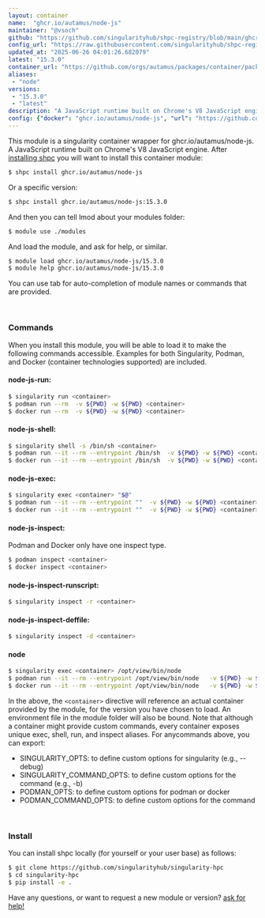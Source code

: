 ```yaml
---
layout: container
name:  "ghcr.io/autamus/node-js"
maintainer: "@vsoch"
github: "https://github.com/singularityhub/shpc-registry/blob/main/ghcr.io/autamus/node-js/container.yaml"
config_url: "https://raw.githubusercontent.com/singularityhub/shpc-registry/main/ghcr.io/autamus/node-js/container.yaml"
updated_at: "2025-06-26 04:01:26.682079"
latest: "15.3.0"
container_url: "https://github.com/orgs/autamus/packages/container/package/node-js"
aliases:
 - "node"
versions:
 - "15.3.0"
 - "latest"
description: "A JavaScript runtime built on Chrome's V8 JavaScript engine."
config: {"docker": "ghcr.io/autamus/node-js", "url": "https://github.com/orgs/autamus/packages/container/package/node-js", "maintainer": "@vsoch", "description": "A JavaScript runtime built on Chrome's V8 JavaScript engine.", "latest": {"15.3.0": "sha256:7f5c1e62b065e5c4c2bffb3f785acc090038590d694ee75c7a86ebc74497e46c"}, "tags": {"15.3.0": "sha256:7f5c1e62b065e5c4c2bffb3f785acc090038590d694ee75c7a86ebc74497e46c", "latest": "sha256:7f5c1e62b065e5c4c2bffb3f785acc090038590d694ee75c7a86ebc74497e46c"}, "aliases": {"node": "/opt/view/bin/node"}}
---
```


This module is a singularity container wrapper for ghcr.io/autamus/node-js.
A JavaScript runtime built on Chrome's V8 JavaScript engine.
After [installing shpc](#install) you will want to install this container module:


```bash
$ shpc install ghcr.io/autamus/node-js
```

Or a specific version:

```bash
$ shpc install ghcr.io/autamus/node-js:15.3.0
```

And then you can tell lmod about your modules folder:

```bash
$ module use ./modules
```

And load the module, and ask for help, or similar.

```bash
$ module load ghcr.io/autamus/node-js/15.3.0
$ module help ghcr.io/autamus/node-js/15.3.0
```

You can use tab for auto-completion of module names or commands that are provided.

<br>

### Commands

When you install this module, you will be able to load it to make the following commands accessible.
Examples for both Singularity, Podman, and Docker (container technologies supported) are included.

#### node-js-run:

```bash
$ singularity run <container>
$ podman run --rm  -v ${PWD} -w ${PWD} <container>
$ docker run --rm  -v ${PWD} -w ${PWD} <container>
```

#### node-js-shell:

```bash
$ singularity shell -s /bin/sh <container>
$ podman run --it --rm --entrypoint /bin/sh  -v ${PWD} -w ${PWD} <container>
$ docker run --it --rm --entrypoint /bin/sh  -v ${PWD} -w ${PWD} <container>
```

#### node-js-exec:

```bash
$ singularity exec <container> "$@"
$ podman run --it --rm --entrypoint ""  -v ${PWD} -w ${PWD} <container> "$@"
$ docker run --it --rm --entrypoint ""  -v ${PWD} -w ${PWD} <container> "$@"
```

#### node-js-inspect:

Podman and Docker only have one inspect type.

```bash
$ podman inspect <container>
$ docker inspect <container>
```

#### node-js-inspect-runscript:

```bash
$ singularity inspect -r <container>
```

#### node-js-inspect-deffile:

```bash
$ singularity inspect -d <container>
```


#### node

```bash
$ singularity exec <container> /opt/view/bin/node
$ podman run --it --rm --entrypoint /opt/view/bin/node   -v ${PWD} -w ${PWD} <container> -c " $@"
$ docker run --it --rm --entrypoint /opt/view/bin/node   -v ${PWD} -w ${PWD} <container> -c " $@"
```



In the above, the `<container>` directive will reference an actual container provided
by the module, for the version you have chosen to load. An environment file in the
module folder will also be bound. Note that although a container
might provide custom commands, every container exposes unique exec, shell, run, and
inspect aliases. For anycommands above, you can export:

 - SINGULARITY_OPTS: to define custom options for singularity (e.g., --debug)
 - SINGULARITY_COMMAND_OPTS: to define custom options for the command (e.g., -b)
 - PODMAN_OPTS: to define custom options for podman or docker
 - PODMAN_COMMAND_OPTS: to define custom options for the command

<br>

### Install

You can install shpc locally (for yourself or your user base) as follows:

```bash
$ git clone https://github.com/singularityhub/singularity-hpc
$ cd singularity-hpc
$ pip install -e .
```

Have any questions, or want to request a new module or version? [ask for help!](https://github.com/singularityhub/singularity-hpc/issues)